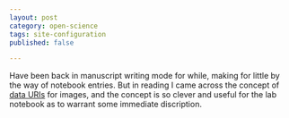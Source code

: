 ```yaml
---
layout: post
category: open-science
tags: site-configuration
published: false

---
```


Have been back in manuscript writing mode for while, making for little by the way of notebook entries.  But in reading I came across the concept of [data URIs]() for images, and the concept is so clever and useful for the lab notebook as to warrant some immediate discription.  

